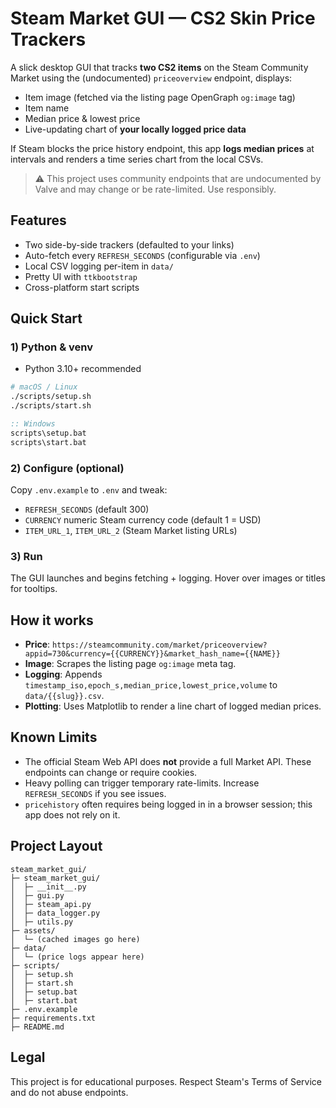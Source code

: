# Steam Market GUI — CS2 Skin Price Trackers

A slick desktop GUI that tracks **two CS2 items** on the Steam Community Market using the (undocumented) `priceoverview` endpoint, displays:
- Item image (fetched via the listing page OpenGraph `og:image` tag)
- Item name
- Median price & lowest price
- Live-updating chart of **your locally logged price data**

If Steam blocks the price history endpoint, this app **logs median prices** at intervals and renders a time series chart from the local CSVs.

> ⚠️ This project uses community endpoints that are undocumented by Valve and may change or be rate-limited. Use responsibly.

## Features
- Two side-by-side trackers (defaulted to your links)
- Auto-fetch every `REFRESH_SECONDS` (configurable via `.env`)
- Local CSV logging per-item in `data/`
- Pretty UI with `ttkbootstrap`
- Cross-platform start scripts

## Quick Start

### 1) Python & venv
- Python 3.10+ recommended

```bash
# macOS / Linux
./scripts/setup.sh
./scripts/start.sh
```

```bat
:: Windows
scripts\setup.bat
scripts\start.bat
```

### 2) Configure (optional)
Copy `.env.example` to `.env` and tweak:
- `REFRESH_SECONDS` (default 300)
- `CURRENCY` numeric Steam currency code (default 1 = USD)
- `ITEM_URL_1`, `ITEM_URL_2` (Steam Market listing URLs)

### 3) Run
The GUI launches and begins fetching + logging. Hover over images or titles for tooltips.

## How it works
- **Price**: `https://steamcommunity.com/market/priceoverview?appid=730&currency={{CURRENCY}}&market_hash_name={{NAME}}`
- **Image**: Scrapes the listing page `og:image` meta tag.
- **Logging**: Appends `timestamp_iso,epoch_s,median_price,lowest_price,volume` to `data/{{slug}}.csv`.
- **Plotting**: Uses Matplotlib to render a line chart of logged median prices.

## Known Limits
- The official Steam Web API does **not** provide a full Market API. These endpoints can change or require cookies.
- Heavy polling can trigger temporary rate-limits. Increase `REFRESH_SECONDS` if you see issues.
- `pricehistory` often requires being logged in in a browser session; this app does not rely on it.

## Project Layout
```
steam_market_gui/
├─ steam_market_gui/
│  ├─ __init__.py
│  ├─ gui.py
│  ├─ steam_api.py
│  ├─ data_logger.py
│  ├─ utils.py
├─ assets/
│  └─ (cached images go here)
├─ data/
│  └─ (price logs appear here)
├─ scripts/
│  ├─ setup.sh
│  ├─ start.sh
│  ├─ setup.bat
│  ├─ start.bat
├─ .env.example
├─ requirements.txt
├─ README.md
```

## Legal
This project is for educational purposes. Respect Steam's Terms of Service and do not abuse endpoints.
